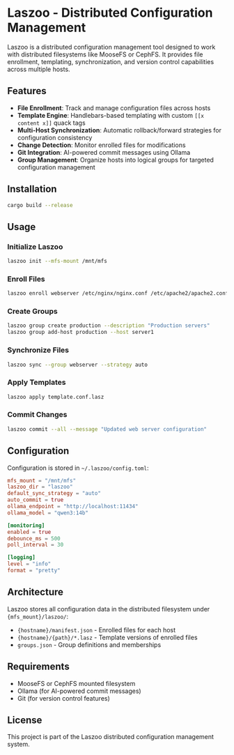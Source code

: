 # Laszoo - Distributed Configuration Management

Laszoo is a distributed configuration management tool designed to work with distributed filesystems like MooseFS or CephFS. It provides file enrollment, templating, synchronization, and version control capabilities across multiple hosts.

## Features

- **File Enrollment**: Track and manage configuration files across hosts
- **Template Engine**: Handlebars-based templating with custom `[[x content x]]` quack tags
- **Multi-Host Synchronization**: Automatic rollback/forward strategies for configuration consistency
- **Change Detection**: Monitor enrolled files for modifications
- **Git Integration**: AI-powered commit messages using Ollama
- **Group Management**: Organize hosts into logical groups for targeted configuration management

## Installation

```bash
cargo build --release
```

## Usage

### Initialize Laszoo

```bash
laszoo init --mfs-mount /mnt/mfs
```

### Enroll Files

```bash
laszoo enroll webserver /etc/nginx/nginx.conf /etc/apache2/apache2.conf
```

### Create Groups

```bash
laszoo group create production --description "Production servers"
laszoo group add-host production --host server1
```

### Synchronize Files

```bash
laszoo sync --group webserver --strategy auto
```

### Apply Templates

```bash
laszoo apply template.conf.lasz
```

### Commit Changes

```bash
laszoo commit --all --message "Updated web server configuration"
```

## Configuration

Configuration is stored in `~/.laszoo/config.toml`:

```toml
mfs_mount = "/mnt/mfs"
laszoo_dir = "laszoo"
default_sync_strategy = "auto"
auto_commit = true
ollama_endpoint = "http://localhost:11434"
ollama_model = "qwen3:14b"

[monitoring]
enabled = true
debounce_ms = 500
poll_interval = 30

[logging]
level = "info"
format = "pretty"
```

## Architecture

Laszoo stores all configuration data in the distributed filesystem under `{mfs_mount}/laszoo/`:

- `{hostname}/manifest.json` - Enrolled files for each host
- `{hostname}/{path}/*.lasz` - Template versions of enrolled files
- `groups.json` - Group definitions and memberships

## Requirements

- MooseFS or CephFS mounted filesystem
- Ollama (for AI-powered commit messages)
- Git (for version control features)

## License

This project is part of the Laszoo distributed configuration management system.